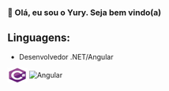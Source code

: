 ### 👋 Olá, eu sou o Yury. Seja bem vindo(a)
## Linguagens:
- Desenvolvedor .NET/Angular

<div style="display: inline_block"> 
  <img align="center" alt="Csharp" height="30" width="40" src="https://raw.githubusercontent.com/devicons/devicon/master/icons/csharp/csharp-original.svg">
  <img align="center" alt="Angular" height="30" width="40" src="https://cdn.jsdelivr.net/gh/devicons/devicon/icons/angularjs/angularjs-original.svg">
</div>
